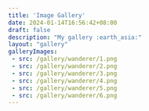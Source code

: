 ```yaml
---
title: 'Image Gallery'
date: 2024-01-14T16:56:42+08:00
draft: false
description: "My gallery :earth_asia:"
layout: "gallery"
galleryImages:
 - src: /gallery/wanderer/1.png
 - src: /gallery/wanderer/2.png
 - src: /gallery/wanderer/3.png
 - src: /gallery/wanderer/4.png
 - src: /gallery/wanderer/5.png
 - src: /gallery/wanderer/6.png
---
```

